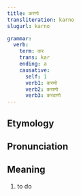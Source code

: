 ```yaml
---
title: करणो
transliteration: karno
slugurl: karno

grammar: 
  verb:
    term: कर
    trans: kar
    ending: a
    causative:
      self: 1
      verb1: करणो
      verb2: कराणो
      verb3: करवाणो
---
```

## Etymology

## Pronunciation

## Meaning
1. to do